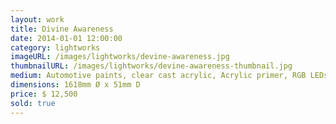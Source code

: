 ```yaml
---
layout: work
title: Divine Awareness
date: 2014-01-01 12:00:00
category: lightworks
imageURL: /images/lightworks/devine-awareness.jpg
thumbnailURL: /images/lightworks/devine-awareness-thumbnail.jpg
medium: Automotive paints, clear cast acrylic, Acrylic primer, RGB LEDs, 12v Power supply, custom board and flexi ply, electrical cable, 240v plug 
dimensions: 1618mm Ø x 51mm D
price: $ 12,500
sold: true
---
```

